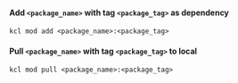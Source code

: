 #### Add `<package_name>` with tag `<package_tag>` as dependency
```
kcl mod add <package_name>:<package_tag>
```

#### Pull `<package_name>` with tag `<package_tag>` to local
```
kcl mod pull <package_name>:<package_tag>
```
